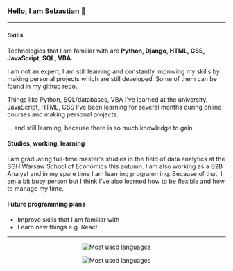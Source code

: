 ### Hello, I am Sebastian 👋
<hr></hr>

#### Skills
<p>Technologies that I am familiar with are <b>Python, Django, HTML, CSS, JavaScript, SQL, VBA.</b></p>
 <p>I am not an expert, I am still learning and constantly improving my skills by making personal projects which are still developed. Some of them can be found in my github repo.</p>
<p>Things like Python, SQL/databases, VBA I've learned at the university. JavaScript, HTML, CSS I've been learning for several months during online courses and making personal projects.</p>
<p>... and still learning, because there is so much knowledge to gain</p>

#### Studies, working, learning
<p>I am graduating full-time master's studies in the field of data analytics at the SGH Warsaw School of Economics this autumn. I am also working as a B2B Analyst and in my spare time I am learning programming. Because of that, I am a bit busy person but I think I've also learned how to be flexible and how to manage my time.</p>

#### Future programming plans
<ul>
  <li>Improve skills that I am familiar with</li>
  <li>Learn new things e.g. React</li>
 </ul>

<hr></hr>

<p align="center"><img src="https://github-readme-stats.vercel.app/api/top-langs/?username=sebastian-ml&theme=prussian" alt="Most used languages"/></p>
<p align="center"><img src="https://github-readme-stats.vercel.app/api?username=sebastian-ml&theme=prussian" alt="Most used languages"/></p>

<!--
**sebastian-ml/sebastian-ml** is a ✨ _special_ ✨ repository because its `README.md` (this file) appears on your GitHub profile.

Here are some ideas to get you started:

- 🔭 I’m currently working on ...
- 🌱 I’m currently learning ...
- 👯 I’m looking to collaborate on ...
- 🤔 I’m looking for help with ...
- 💬 Ask me about ...
- 📫 How to reach me: ...
- 😄 Pronouns: ...
- ⚡ Fun fact: ...
-->
